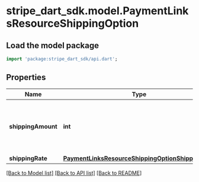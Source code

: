 # stripe_dart_sdk.model.PaymentLinksResourceShippingOption

## Load the model package
```dart
import 'package:stripe_dart_sdk/api.dart';
```

## Properties
Name | Type | Description | Notes
------------ | ------------- | ------------- | -------------
**shippingAmount** | **int** | A non-negative integer in cents representing how much to charge. | 
**shippingRate** | [**PaymentLinksResourceShippingOptionShippingRate**](PaymentLinksResourceShippingOptionShippingRate.md) |  | 

[[Back to Model list]](../README.md#documentation-for-models) [[Back to API list]](../README.md#documentation-for-api-endpoints) [[Back to README]](../README.md)


